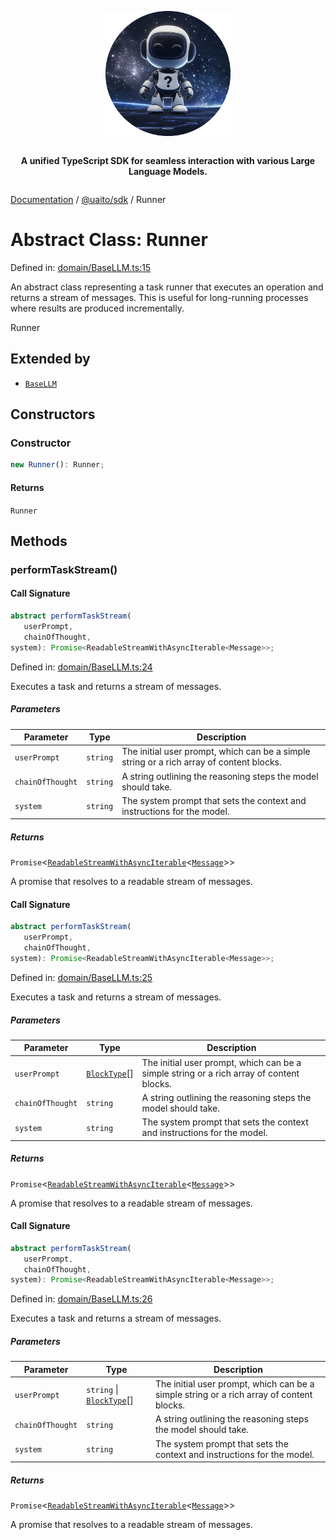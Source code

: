 <div style="display:flex; flex-direction:column; align-items:center;">
<p align="center">
  <img src="../UAITO.png" alt="UAITO Logo" width="200"/>
</p>

<p align="center">
  <strong>A unified TypeScript SDK for seamless interaction with various Large Language Models.</strong>
</p>
</div>

[Documentation](README.md) / [@uaito/sdk](@uaito.sdk.md) / Runner

# Abstract Class: Runner

Defined in: [domain/BaseLLM.ts:15](https://github.com/elribonazo/uaito/blob/cfa7cf4d40b23c917d18a9623a67ba39385dca04/packages/sdk/src/domain/BaseLLM.ts#L15)

An abstract class representing a task runner that executes an operation and returns a stream of messages.
This is useful for long-running processes where results are produced incrementally.

 Runner

## Extended by

- [`BaseLLM`](@uaito.sdk.Class.BaseLLM.md)

## Constructors

### Constructor

```ts
new Runner(): Runner;
```

#### Returns

`Runner`

## Methods

### performTaskStream()

#### Call Signature

```ts
abstract performTaskStream(
   userPrompt, 
   chainOfThought, 
system): Promise<ReadableStreamWithAsyncIterable<Message>>;
```

Defined in: [domain/BaseLLM.ts:24](https://github.com/elribonazo/uaito/blob/cfa7cf4d40b23c917d18a9623a67ba39385dca04/packages/sdk/src/domain/BaseLLM.ts#L24)

Executes a task and returns a stream of messages.

##### Parameters

| Parameter | Type | Description |
| ------ | ------ | ------ |
| `userPrompt` | `string` | The initial user prompt, which can be a simple string or a rich array of content blocks. |
| `chainOfThought` | `string` | A string outlining the reasoning steps the model should take. |
| `system` | `string` | The system prompt that sets the context and instructions for the model. |

##### Returns

`Promise`\<[`ReadableStreamWithAsyncIterable`](@uaito.sdk.TypeAlias.ReadableStreamWithAsyncIterable.md)\<[`Message`](@uaito.sdk.TypeAlias.Message.md)\>\>

A promise that resolves to a readable stream of messages.

#### Call Signature

```ts
abstract performTaskStream(
   userPrompt, 
   chainOfThought, 
system): Promise<ReadableStreamWithAsyncIterable<Message>>;
```

Defined in: [domain/BaseLLM.ts:25](https://github.com/elribonazo/uaito/blob/cfa7cf4d40b23c917d18a9623a67ba39385dca04/packages/sdk/src/domain/BaseLLM.ts#L25)

Executes a task and returns a stream of messages.

##### Parameters

| Parameter | Type | Description |
| ------ | ------ | ------ |
| `userPrompt` | [`BlockType`](@uaito.sdk.TypeAlias.BlockType.md)[] | The initial user prompt, which can be a simple string or a rich array of content blocks. |
| `chainOfThought` | `string` | A string outlining the reasoning steps the model should take. |
| `system` | `string` | The system prompt that sets the context and instructions for the model. |

##### Returns

`Promise`\<[`ReadableStreamWithAsyncIterable`](@uaito.sdk.TypeAlias.ReadableStreamWithAsyncIterable.md)\<[`Message`](@uaito.sdk.TypeAlias.Message.md)\>\>

A promise that resolves to a readable stream of messages.

#### Call Signature

```ts
abstract performTaskStream(
   userPrompt, 
   chainOfThought, 
system): Promise<ReadableStreamWithAsyncIterable<Message>>;
```

Defined in: [domain/BaseLLM.ts:26](https://github.com/elribonazo/uaito/blob/cfa7cf4d40b23c917d18a9623a67ba39385dca04/packages/sdk/src/domain/BaseLLM.ts#L26)

Executes a task and returns a stream of messages.

##### Parameters

| Parameter | Type | Description |
| ------ | ------ | ------ |
| `userPrompt` | `string` \| [`BlockType`](@uaito.sdk.TypeAlias.BlockType.md)[] | The initial user prompt, which can be a simple string or a rich array of content blocks. |
| `chainOfThought` | `string` | A string outlining the reasoning steps the model should take. |
| `system` | `string` | The system prompt that sets the context and instructions for the model. |

##### Returns

`Promise`\<[`ReadableStreamWithAsyncIterable`](@uaito.sdk.TypeAlias.ReadableStreamWithAsyncIterable.md)\<[`Message`](@uaito.sdk.TypeAlias.Message.md)\>\>

A promise that resolves to a readable stream of messages.
